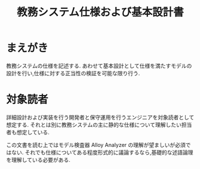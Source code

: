 ﻿---
title: 教務システム仕様および基本設計書
---

# まえがき

教務システムの仕様を記述する.
あわせて基本設計として仕様を満たすモデルの設計を行い,仕様に対する正当性の検証を可能な限り行う.


# 対象読者

詳細設計および実装を行う開発者と保守運用を行うエンジニアを対象読者として想定する.
それとは別に教務システムの主に静的な仕様について理解したい担当者も想定している.

この文書を読む上ではモデル検査器 Alloy Analyzer の理解が望ましいが必須ではない.
それでも仕様についてある程度形式的に議論するなら,基礎的な述語論理を理解している必要がある.


